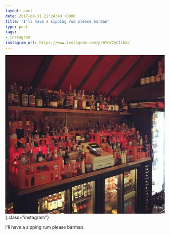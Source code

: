 ```yaml
---
layout: post
date: 2017-08-31 22:24:48 +0000
title: "I'll have a sipping rum please barman"
type: post
tags:
- instagram
instagram_url: https://www.instagram.com/p/BYeY7yClLbk/
---
```


![Instagram - BYeY7yClLbk](/img/BYeY7yClLbk.jpg){:class="instagram"}

I'll have a sipping rum please barman.
